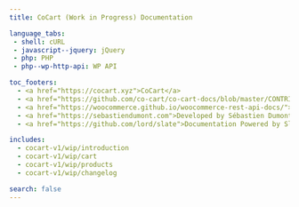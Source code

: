 ```yaml
---
title: CoCart (Work in Progress) Documentation

language_tabs:
 - shell: cURL
 - javascript--jquery: jQuery
 - php: PHP
 - php--wp-http-api: WP API

toc_footers:
  - <a href="https://cocart.xyz">CoCart</a>
  - <a href="https://github.com/co-cart/co-cart-docs/blob/master/CONTRIBUTING.md">Contribute to Documentation</a>
  - <a href="https://woocommerce.github.io/woocommerce-rest-api-docs/">WooCommerce REST API Docs</a>
  - <a href="https://sebastiendumont.com">Developed by Sébastien Dumont</a>
  - <a href="https://github.com/lord/slate">Documentation Powered by Slate</a>

includes:
  - cocart-v1/wip/introduction
  - cocart-v1/wip/cart
  - cocart-v1/wip/products
  - cocart-v1/wip/changelog

search: false
---
```

